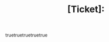 ---
name: Installation Tech Support
about: I'm having difficulty installing XREngine
title: '[Ticket]: '
labels: '[ticket]'
assignees: ''

body:
  - type: markdown
    attributes:
      value: |
        Thanks for using XREngine! Let's figure out the problem.
  - type: input
    id: os
    attributes:
      label: Operating System
      description: What operating system are you trying to install on?
      placeholder: 
    validations:
      required: true
  - type: input
    id: nodev
    attributes:
      label: Node Version
      description: What nodejs version are you using? (run `node -v` if you are unsure)
      placeholder: 
    validations:
      required: true
  - type: textarea
    id: what-happened
    attributes:
      label: What happened?
      description: Please describe the issue you are facing.
      placeholder: 
      value: ""
    validations:
      required: true
  - type: textarea
    id: logs
    attributes:
      label: Relevant log output
      description: Please copy and paste any relevant log output. This will be automatically formatted into code, so no need for backticks.
      render: shell

---